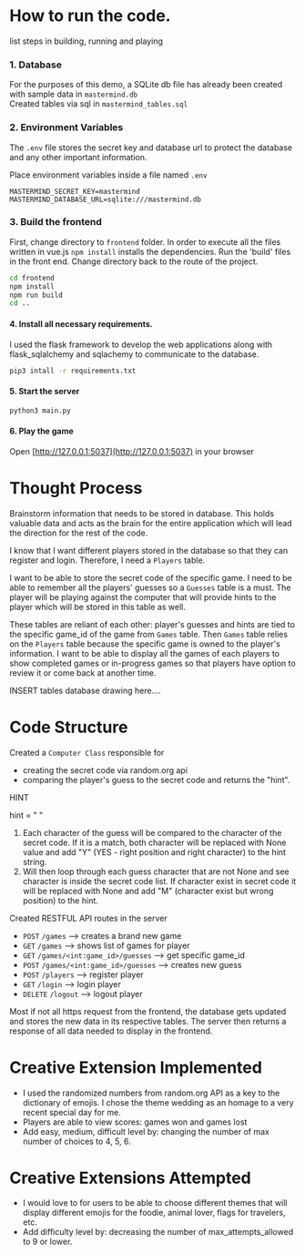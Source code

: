 # How to run the code.
list steps in building, running and playing 

### 1. Database

For the purposes of this demo, a SQLite db file has already been created with sample data in `mastermind.db`  
Created tables via sql in  `mastermind_tables.sql`

### 2. Environment Variables 

The `.env` file stores the secret key and database url to protect the database and any other important information.  

Place environment variables inside a file named `.env`

```
MASTERMIND_SECRET_KEY=mastermind
MASTERMIND_DATABASE_URL=sqlite:///mastermind.db
```

### 3. Build the frontend

First, change directory to `frontend` folder. In order to execute all the files written in vue.js `npm install` installs the dependencies. 
Run the 'build' files in the front end. Change directory back to the route of the project. 



```sh 
cd frontend
npm install
npm run build
cd ..
```

#### 4. Install all necessary requirements. 

I used the flask framework to develop the web applications along with flask_sqlalchemy 
and sqlachemy to communicate to the database. 

```sh
pip3 intall -r requirements.txt
```

#### 5. Start the server

```sh
python3 main.py 
```

#### 6. Play the game

Open [http://127.0.0.1:5037](http://127.0.0.1:5037) in your browser


# Thought Process 
Brainstorm information that needs to be stored in database. This holds valuable data and acts as the brain for the entire application which will lead the direction for the rest of the code. 

I know that I want different players stored in the database so that they can register and login. Therefore, I need a `Players` table. 

I want to be able to store the secret code of the specific game. I need to be able to remember all the players' guesses so a `Guesses` table is a must. The player will be playing against the computer that will provide hints to the player which will be stored in this table as well. 

These tables are reliant of each other: player's guesses and hints are tied to the specific game_id of the game from `Games` table. Then `Games` table relies on the `Players` table because the specific game is owned to the player's information. I want to be able to display 
all the games of each players to show completed games or in-progress games so that players have option to review it or come back at another time. 

INSERT tables database drawing here....


# Code Structure 
Created a `Computer Class` responsible for 
* creating the secret code via random.org api 
* comparing the player's guess to the secret code and returns the "hint". 

HINT 

hint = " "
1) Each character of the guess will be compared to the character of the secret code. If it is a match, both character will be replaced with None value and add "Y" (YES - right position and right character) to the hint string.
2) Will then loop through each guess character that are not None and see character is inside the secret code list. If character exist in secret code it will be replaced with None and add "M" (character exist but wrong position) to the hint. 

Created RESTFUL API routes in the server 
* `POST` `/games`  --> creates a brand new game 
* `GET` `/games` --> shows list of games for player 
* `GET` `/games/<int:game_id>/guesses` --> get specific game_id
* `POST` `/games/<int:game_id>/guesses` --> creates new guess 
* `POST` `/players` --> register player 
* `GET` `/login` --> login player 
* `DELETE` `/logout` --> logout player

Most if not all https request from the frontend, the database gets updated and stores the new data in its respective tables. 
The server then returns a response of all data needed to display in the frontend. 


# Creative Extension Implemented 
* I used the randomized numbers from random.org API as a key to the dictionary of emojis. I chose the theme wedding as an homage to a very recent special day for me. 
* Players are able to view scores: games won and games lost 
* Add easy, medium, difficult level by: changing the number of max number of choices to 4, 5, 6. 



# Creative Extensions Attempted 
* I would love to for users to be able to choose different themes that will display different emojis for the foodie, animal lover, flags for travelers, etc. 
* Add difficulty level by: decreasing the number of max_attempts_allowed to 9 or lower. 


